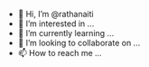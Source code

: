- 👋 Hi, I’m @rathanaiti
- 👀 I’m interested in ...
- 🌱 I’m currently learning ...
- 💞️ I’m looking to collaborate on ...
- 📫 How to reach me ...

<!---
rathanaiti/rathanaiti is a ✨ special ✨ repository because its `README.md` (this file) appears on your GitHub profile.
You can click the Preview link to take a look at your changes.
--->

